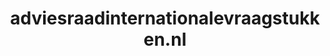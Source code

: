---
layout: post
title:  "adviesraadinternationalevraagstukken.nl"
internal_url:  "/dutchgov/adviesraadinternationalevraagstukken.nl.html"
subdomains_count: 4
all_subdomains_count: 6
urls_count: 4
ssl_rank: 100
http_rank: 70
url_link: /data/adviesraadinternationalevraagstukken.nl/urls.txt
all_subdomains_link: /data/adviesraadinternationalevraagstukken.nl/all_subdomains.txt
subdomains_link: /data/adviesraadinternationalevraagstukken.nl/subdomains.txt
categories: dutchgov
---